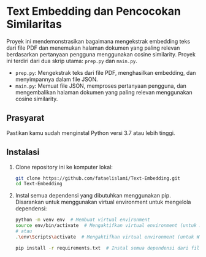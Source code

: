 # Text Embedding dan Pencocokan Similaritas

Proyek ini mendemonstrasikan bagaimana mengekstrak embedding teks dari file PDF dan menemukan halaman dokumen yang paling relevan berdasarkan pertanyaan pengguna menggunakan cosine similarity. Proyek ini terdiri dari dua skrip utama: `prep.py` dan `main.py`.

- `prep.py`: Mengekstrak teks dari file PDF, menghasilkan embedding, dan menyimpannya dalam file JSON.
- `main.py`: Memuat file JSON, memproses pertanyaan pengguna, dan mengembalikan halaman dokumen yang paling relevan menggunakan cosine similarity.

## Prasyarat

Pastikan kamu sudah menginstal Python versi 3.7 atau lebih tinggi.

## Instalasi

1. Clone repository ini ke komputer lokal:
   ```bash
   git clone https://github.com/fataelislami/Text-Embedding.git
   cd Text-Embedding

2. Instal semua dependensi yang dibutuhkan menggunakan pip. Disarankan untuk menggunakan virtual environment untuk mengelola dependensi:

    ```bash
    python -m venv env  # Membuat virtual environment
    source env/bin/activate  # Mengaktifkan virtual environment (untuk macOS/Linux)
    # atau
    .\env\Scripts\activate  # Mengaktifkan virtual environment (untuk Windows)

    pip install -r requirements.txt  # Instal semua dependensi dari file requirements.txt
